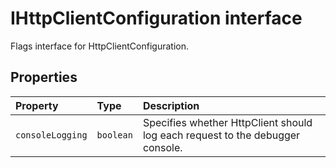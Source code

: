 # IHttpClientConfiguration interface





Flags interface for HttpClientConfiguration.




## Properties

| Property	   | Type	| Description|
|:-------------|:-------|:-----------|
|`consoleLogging`      | `boolean` | Specifies whether HttpClient should log each request to the debugger console. |





